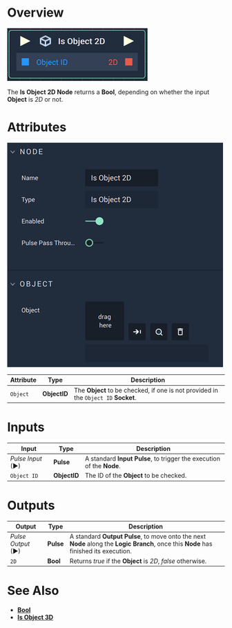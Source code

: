 # Overview

![The Is Object 2D Node.](../../../.gitbook/assets/isobject2dnode.png)

The **Is Object 2D Node** returns a **Bool**, depending on whether the input **Object** is *2D* or not. 

# Attributes

![The Is Object 2D Node Attributes.](../../../.gitbook/assets/isobject2dattributes.png)

|Attribute|Type|Description|
|---|---|---|
|`Object`|**ObjectID**| The **Object** to be checked, if one is not provided in the `Object ID` **Socket**. |

# Inputs

|Input|Type|Description|
|---|---|---|
|*Pulse Input* (►)|**Pulse**|A standard **Input Pulse**, to trigger the execution of the **Node**.|
| `Object ID` | **ObjectID** | The ID of the **Object** to be checked.|

# Outputs

|Output|Type|Description|
|---|---|---|
|*Pulse Output* (►)|**Pulse**|A standard **Output Pulse**, to move onto the next **Node** along the **Logic Branch**, once this **Node** has finished its execution.|
|`2D`|**Bool**|Returns *true* if the **Object** is *2D*, *false* otherwise.| 

# See Also

* [**Bool**](../../../getting-started/data-types/bool.md)
* [**Is Object 3D**](is-object-3d.md)


